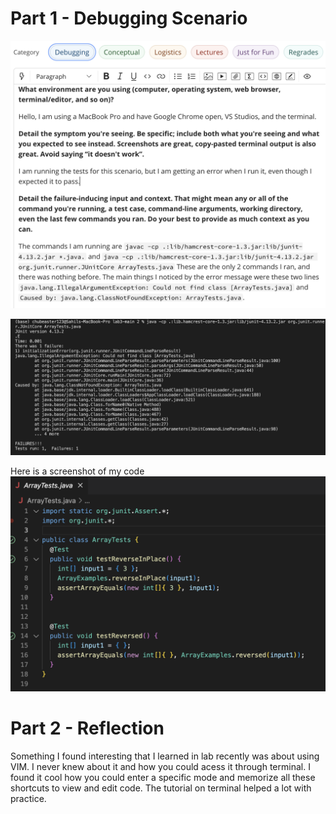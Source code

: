# Part 1 - Debugging Scenario
![Image](cse15l-lab5-thread.png)

![Image](cse15l-lab5-error.png)


Here is a screenshot of my code ![Image](cse15l-lab5-code.png)

# Part 2 - Reflection
Something I found interesting that I learned in lab recently was about using VIM. I never knew about it and how you could acess it through
terminal. I found it cool how you could enter a specific mode and memorize all these shortcuts to view and edit code. The tutorial on terminal helped a lot with practice. 

